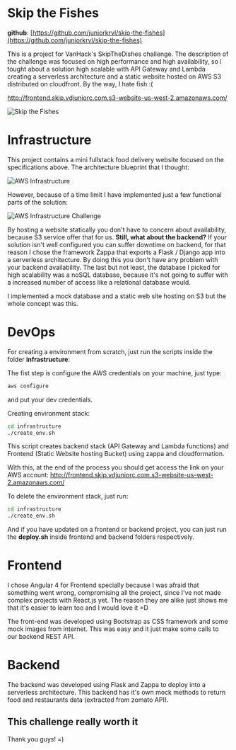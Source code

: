 # Skip the Fishes

**github**: [https://github.com/juniorkrvl/skip-the-fishes](https://github.com/juniorkrvl/skip-the-fishes)

This is a project for VanHack's SkipTheDishes challenge. The description of the challenge was focused on high performance and high availability, so I tought about a solution high scalable with API Gateway and Lambda creating a serverless architecture and a static website hosted on AWS S3 distributed on cloudfront. By the way, I hate fish :(

http://frontend.skip.vdjuniorc.com.s3-website-us-west-2.amazonaws.com/

![Skip the Fishes](doc/home2.png)

# Infrastructure

This project contains a mini fullstack food delivery website focused on the specifications above. The architecture blueprint that I thought:

![AWS Infrastructure](doc/infra.png)

However, because of a time limit I have implemented just a few functional parts of the solution:

![AWS Infrastructure Challenge](doc/infra2.png)

By hosting a website statically you don't have to concern about availability, because S3 service offer that for us. **Still, what about the backend?** If your solution isn't well configured you can suffer downtime on backend, for that reason I chose the framework Zappa that exports a Flask / Django app into a serverless architecture. By doing this you don't have any problem with your backend availability. The last but not least, the database I picked for high scalability was a noSQL database, because it's not going to suffer with a increased number of access like a relational database would.

I implemented a mock database and a static web site hosting on S3 but the whole concept was this.

# DevOps

For creating a environment from scratch, just run the scripts inside the folder **infrastructure**:

The fist step is configure the AWS credentials on your machine, just type:

```sh
aws configure
```

and put your dev credentials.

Creating environment stack:

```sh
cd infrastructure
./create_env.sh
```

This script creates backend stack (API Gateway and Lambda functions) and Frontend (Static Website hosting Bucket) using zappa and cloudformation.

With this, at the end of the process you should get access the link on your AWS account: http://frontend.skip.vdjuniorc.com.s3-website-us-west-2.amazonaws.com/

To delete the environment stack, just run:

```sh
cd infrastructure
./create_env.sh
```

And if you have updated on a frontend or backend project, you can just run the **deploy.sh** inside frontend and backend folders respectively.

# Frontend

I chose Angular 4 for Frontend specially because I was afraid that something went wrong, compromising all the project, since I've not made complex projects with React.js yet. The reason they are alike just shows me that it's easier to learn too and I would love it =D

 The front-end was developed using Bootstrap as CSS framework and some mock images from internet. This was easy and it just make some calls to our backend REST API.

# Backend

The backend was developed using Flask and Zappa to deploy into a serverless architecture. This backend has it's own mock methods to return food and restaurants data (extracted from zomato API).

## This challenge really worth it

Thank you guys! =)

